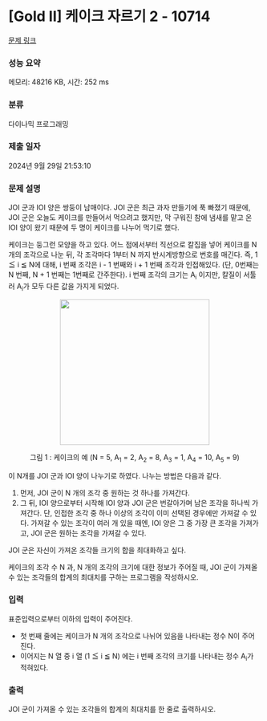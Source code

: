 # [Gold II] 케이크 자르기 2 - 10714 

[문제 링크](https://www.acmicpc.net/problem/10714) 

### 성능 요약

메모리: 48216 KB, 시간: 252 ms

### 분류

다이나믹 프로그래밍

### 제출 일자

2024년 9월 29일 21:53:10

### 문제 설명

<p>JOI 군과 IOI 양은 쌍둥이 남매이다. JOI 군은 최근 과자 만들기에 푹 빠졌기 때문에, JOI 군은 오늘도 케이크를 만들어서 먹으려고 했지만, 막 구워진 참에 냄새를 맡고 온 IOI 양이 왔기 때문에 두 명이 케이크를 나누어 먹기로 했다.</p>

<p>케이크는 둥그런 모양을 하고 있다. 어느 점에서부터 직선으로 칼집을 넣어 케이크를 N 개의 조각으로 나눈 뒤, 각 조각마다 1부터 N 까지 반시계방향으로 번호를 매긴다. 즉, 1 ≦ i ≦ N에 대해, i 번째 조각은 i - 1 번째와 i + 1 번째 조각과 인접해있다. (단, 0번째는 N 번째, N + 1 번째는 1번째로 간주한다). i 번째 조각의 크기는 A<sub>i</sub> 이지만, 칼질이 서툴러 A<sub>i</sub>가 모두 다른 값을 가지게 되었다.</p>

<p style="text-align: center;"><img alt="" src="https://www.acmicpc.net/upload/images3/cake.png" style="height:290px; text-align:center; width:298px"></p>

<p style="text-align: center;">그림 1 : 케이크의 예 (N = 5, A<sub>1</sub> = 2, A<sub>2</sub> = 8, A<sub>3</sub> = 1, A<sub>4</sub> = 10, A<sub>5</sub> = 9)</p>

<p>이 N개를 JOI 군과 IOI 양이 나누기로 하였다. 나누는 방법은 다음과 같다.</p>

<ol>
	<li>먼저, JOI 군이 N 개의 조각 중 원하는 것 하나를 가져간다.</li>
	<li>그 뒤, IOI 양으로부터 시작해 IOI 양과 JOI 군은 번갈아가며 남은 조각을 하나씩 가져간다. 단, 인접한 조각 중 하나 이상의 조각이 이미 선택된 경우에만 가져갈 수 있다. 가져갈 수 있는 조각이 여러 개 있을 때엔, IOI 양은 그 중 가장 큰 조각을 가져가고, JOI 군은 원하는 조각을 가져갈 수 있다.</li>
</ol>

<p>JOI 군은 자신이 가져온 조각들 크기의 합을 최대화하고 싶다.</p>

<p>케이크의 조각 수 N 과, N 개의 조각의 크기에 대한 정보가 주어질 때, JOI 군이 가져올 수 있는 조각들의 합계의 최대치를 구하는 프로그램을 작성하시오.</p>

### 입력 

 <p>표준입력으로부터 이하의 입력이 주어진다.</p>

<ul>
	<li>첫 번째 줄에는 케이크가 N 개의 조각으로 나뉘어 있음을 나타내는 정수 N이 주어진다.</li>
	<li>이어지는 N 열 중 i 열 (1 ≦ i ≦ N) 에는 i 번째 조각의 크기를 나타내는 정수 A<sub>i</sub>가 적혀있다.</li>
</ul>

### 출력 

 <p>JOI 군이 가져올 수 있는 조각들의 합계의 최대치를 한 줄로 출력하시오.</p>


